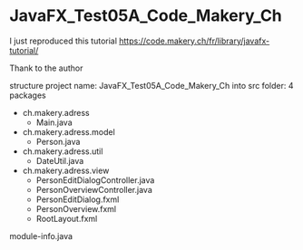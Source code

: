 # JavaFX_Test05A_Code_Makery_Ch

I just reproduced this tutorial
https://code.makery.ch/fr/library/javafx-tutorial/

Thank to the author

structure
project name: JavaFX_Test05A_Code_Makery_Ch
into src folder: 4 packages
- ch.makery.adress
  - Main.java
- ch.makery.adress.model
  - Person.java
- ch.makery.adress.util
  - DateUtil.java
- ch.makery.adress.view
  - PersonEditDialogController.java
  - PersonOverviewController.java
  - PersonEditDialog.fxml
  - PersonOverview.fxml
  - RootLayout.fxml
  
module-info.java
